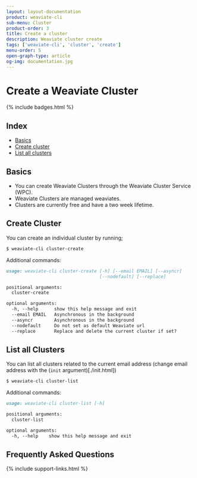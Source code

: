 ```yaml
---
layout: layout-documentation
product: weaviate-cli
sub-menu: Cluster
product-order: 3
title: Create a cluster
description: Weaviate cluster create
tags: ['weaviate-cli', 'cluster', 'create']
menu-order: 5
open-graph-type: article
og-img: documentation.jpg
---
```


# Create a Weaviate Cluster

{% include badges.html %}

## Index

- [Basics](#basics)
- [Create cluster](#create-cluster)
- [List all clusters](#list-all-clusters)

## Basics

- You can create Weaviate Clusters through the Weaviate Cluster Service (WPC).
- Weaviate Clusters are managed weaviates.
- Clusters are currently free and have a two week lifetime.

## Create Cluster

You can create an individual cluster by running;

```bash
$ weaviate-cli cluster-create
```
Additional commands:

```markdown
usage: weaviate-cli cluster-create [-h] [--email EMAIL] [--asyncr]
                                   [--nodefault] [--replace]

positional arguments:
  cluster-create

optional arguments:
  -h, --help      show this help message and exit
  --email EMAIL   Asynchronous in the background
  --asyncr        Asynchronous in the background
  --nodefault     Do not set as default Weaviate url
  --replace       Replace and delete the current cluster if set?
```


## List all Clusters

You can list all clusters related to the current email address (change email address with the (`init` argument)[./init.html])

```bash
$ weaviate-cli cluster-list
```

Additional commands:

```markdown
usage: weaviate-cli cluster-list [-h]

positional arguments:
  cluster-list

optional arguments:
  -h, --help    show this help message and exit
```

## Frequently Asked Questions

{% include support-links.html %}